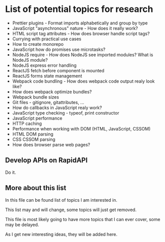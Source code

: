 # List of potential topics for research

- Prettier plugins - Format imports alphabetically and group by type
- JavaScript "asynchronous" nature - How does it really work?
- HTML script tag attributes - How does browser handle script tags?
- Currying with practical use cases
- How to create monorepo
- JavaScript how do promises use microtasks?
- NodeJS require - How does NodeJS see imported modules? What is NodeJS module?
- NodeJS express error handling
- ReactJS fetch before component is mounted
- ReactJS forms state management
- Webpack code bundling - How does webpack code output realy look like?
- How does webpack optimize bundles?
- Webpack bundle sizes
- Git files - gitignore, gitattributes, ...
- How do callbacks in JavaScript realy work?
- JavaScript type checking - typeof, print constructor
- JavaScript performance
- HTTP caching
- Performance when working with DOM (HTML, JavaScript, CSSOM)
- HTML DOM parsing
- CSS CSSOM parsing
- How does browser parse web pages?

## Develop APIs on RapidAPI

Do it.

## More about this list

In this file can be found list of topics I am interested in.

This list may and will change, some topics will just get removed.

This file is most likely going to have more topics that I can ever cover, some may be delayed.

As I get new interesting ideas, they will be added here.
